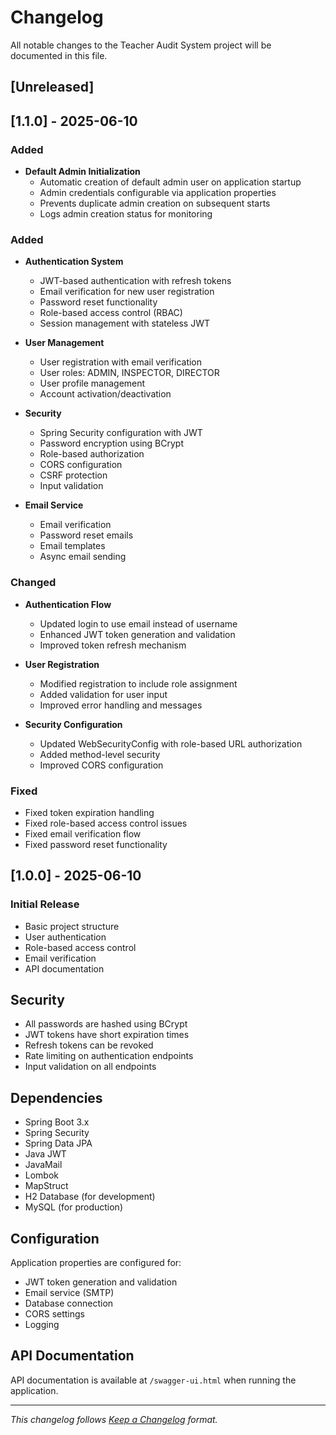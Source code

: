 # Changelog

All notable changes to the Teacher Audit System project will be documented in this file.

## [Unreleased]

## [1.1.0] - 2025-06-10
### Added
- **Default Admin Initialization**
  - Automatic creation of default admin user on application startup
  - Admin credentials configurable via application properties
  - Prevents duplicate admin creation on subsequent starts
  - Logs admin creation status for monitoring

### Added
- **Authentication System**
  - JWT-based authentication with refresh tokens
  - Email verification for new user registration
  - Password reset functionality
  - Role-based access control (RBAC)
  - Session management with stateless JWT

- **User Management**
  - User registration with email verification
  - User roles: ADMIN, INSPECTOR, DIRECTOR
  - User profile management
  - Account activation/deactivation

- **Security**
  - Spring Security configuration with JWT
  - Password encryption using BCrypt
  - Role-based authorization
  - CORS configuration
  - CSRF protection
  - Input validation

- **Email Service**
  - Email verification
  - Password reset emails
  - Email templates
  - Async email sending

### Changed

- **Authentication Flow**
  - Updated login to use email instead of username
  - Enhanced JWT token generation and validation
  - Improved token refresh mechanism

- **User Registration**
  - Modified registration to include role assignment
  - Added validation for user input
  - Improved error handling and messages

- **Security Configuration**
  - Updated WebSecurityConfig with role-based URL authorization
  - Added method-level security
  - Improved CORS configuration

### Fixed
- Fixed token expiration handling
- Fixed role-based access control issues
- Fixed email verification flow
- Fixed password reset functionality

## [1.0.0] - 2025-06-10
### Initial Release
- Basic project structure
- User authentication
- Role-based access control
- Email verification
- API documentation

## Security
- All passwords are hashed using BCrypt
- JWT tokens have short expiration times
- Refresh tokens can be revoked
- Rate limiting on authentication endpoints
- Input validation on all endpoints

## Dependencies
- Spring Boot 3.x
- Spring Security
- Spring Data JPA
- Java JWT
- JavaMail
- Lombok
- MapStruct
- H2 Database (for development)
- MySQL (for production)

## Configuration
Application properties are configured for:
- JWT token generation and validation
- Email service (SMTP)
- Database connection
- CORS settings
- Logging

## API Documentation
API documentation is available at `/swagger-ui.html` when running the application.

---
*This changelog follows [Keep a Changelog](https://keepachangelog.com/en/1.0.0/) format.*
